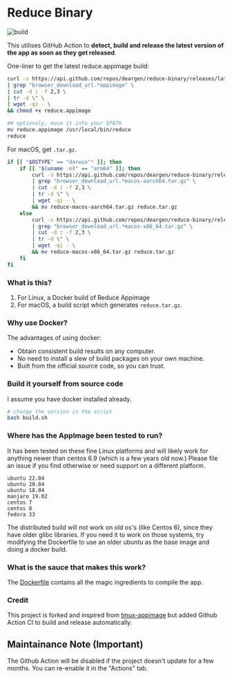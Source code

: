 # Reduce Binary
![build](https://github.com/deargen/reduce-binary/actions/workflows/check_app_version.yml/badge.svg)

This utilises GitHub Action to **detect, build and release the latest version of the app as soon as they get released**.

One-liner to get the latest reduce.appimage build:
```bash
curl -s https://api.github.com/repos/deargen/reduce-binary/releases/latest \
| grep "browser_download_url.*appimage" \
| cut -d : -f 2,3 \
| tr -d \" \
| wget -qi - \
&& chmod +x reduce.appimage

## optionaly, move it into your $PATH
mv reduce.appimage /usr/local/bin/reduce
reduce
```

For macOS, get `.tar.gz`.

```bash
if [[ "$OSTYPE" == "darwin"* ]]; then
    if [[ "$(uname -m)" == "arm64" ]]; then
        curl -s https://api.github.com/repos/deargen/reduce-binary/releases/latest \
        | grep "browser_download_url.*macos-aarch64.tar.gz" \
        | cut -d : -f 2,3 \
        | tr -d \" \
        | wget -qi - \
        && mv reduce-macos-aarch64.tar.gz reduce.tar.gz
    else
        curl -s https://api.github.com/repos/deargen/reduce-binary/releases/latest \
        | grep "browser_download_url.*macos-x86_64.tar.gz" \
        | cut -d : -f 2,3 \
        | tr -d \" \
        | wget -qi - \
        && mv reduce-macos-x86_64.tar.gz reduce.tar.gz
    fi
fi
```

### What is this?
1. For Linux, a Docker build of Reduce Appimage
2. For macOS, a build script which generates `reduce.tar.gz`.

### Why use Docker?
The advantages of using docker:
- Obtain consistent build results on any computer.
- No need to install a slew of build packages on your own machine.
- Built from the official source code, so you can trust.

### Build it yourself from source code
I assume you have docker installed already.
```bash
# change the version in the script
bash build.sh
```

### Where has the AppImage been tested to run?
It has been tested on these fine Linux platforms and will likely work for anything newer than centos 6.9 (which is a few years old now.) Please file an issue if you find otherwise or need support on a different platform.
```
ubuntu 22.04
ubuntu 20.04
ubuntu 18.04
manjaro 19.02
centos 7
centos 8
fedora 33
```
The distributed build will not work on old os's (like Centos 6), since they have older glibc libraries.
If you need it to work on those systems, try modifying the Dockerfile to use an older ubuntu as the base image and doing a docker build.

### What is the sauce that makes this work?
The [Dockerfile](Dockerfile) contains all the magic ingredients to compile the app.

### Credit
This project is forked and inspired from [tmux-appimage](https://github.com/nelsonenzo/tmux-appimage) but added Github Action CI to build and release automatically.


## Maintainance Note (Important)

The Github Action will be disabled if the project doesn't update for a few months. You can re-enable it in the "Actions" tab.
